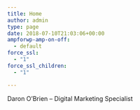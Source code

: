 ```yaml
---
title: Home
author: admin
type: page
date: 2018-07-10T21:03:06+00:00
ampforwp-amp-on-off:
  - default
force_ssl:
  - "1"
force_ssl_children:
  - "1"

---
```

Daron O&#8217;Brien &#8211; Digital Marketing Specialist